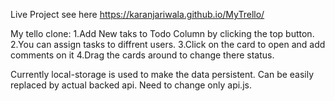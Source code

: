 Live Project see here https://karanjariwala.github.io/MyTrello/ 

My tello clone:
    1.Add New taks to Todo Column by clicking the top button. 
    2.You can assign tasks to diffrent users. 
    3.Click on the card to open and add comments on it 
    4.Drag the cards around to change there status.

Currently local-storage is used to make the data persistent. Can be easily replaced by actual backed api. Need to change only api.js.


